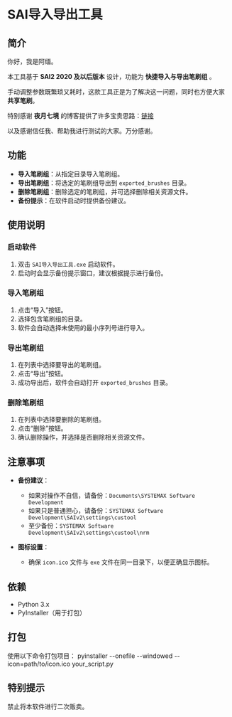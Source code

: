 # SAI导入导出工具

## 简介

你好，我是阿缅。

本工具基于 **SAI2 2020 及以后版本** 设计，功能为 **快捷导入与导出笔刷组** 。  

手动调整参数既繁琐又耗时，这款工具正是为了解决这一问题，同时也方便大家 **共享笔刷**。  

特别感谢 **夜月七境** 的博客提供了许多宝贵思路：[链接](https://piv.ink/import-sai-settings/)  

以及感谢信任我、帮助我进行测试的大家。万分感谢。

## 功能

- **导入笔刷组**：从指定目录导入笔刷组。
- **导出笔刷组**：将选定的笔刷组导出到 `exported_brushes` 目录。
- **删除笔刷组**：删除选定的笔刷组，并可选择删除相关资源文件。
- **备份提示**：在软件启动时提供备份建议。

## 使用说明

### 启动软件

1. 双击 `SAI导入导出工具.exe` 启动软件。
2. 启动时会显示备份提示窗口，建议根据提示进行备份。

### 导入笔刷组

1. 点击“导入”按钮。
2. 选择包含笔刷组的目录。
3. 软件会自动选择未使用的最小序列号进行导入。

### 导出笔刷组

1. 在列表中选择要导出的笔刷组。
2. 点击“导出”按钮。
3. 成功导出后，软件会自动打开 `exported_brushes` 目录。

### 删除笔刷组

1. 在列表中选择要删除的笔刷组。
2. 点击“删除”按钮。
3. 确认删除操作，并选择是否删除相关资源文件。

## 注意事项

- **备份建议**：
  - 如果对操作不自信，请备份：`Documents\SYSTEMAX Software Development`
  - 如果只是普通担心，请备份：`SYSTEMAX Software Development\SAIv2\settings\custool`
  - 至少备份：`SYSTEMAX Software Development\SAIv2\settings\custool\nrm`

- **图标设置**：
  - 确保 `icon.ico` 文件与 `exe` 文件在同一目录下，以便正确显示图标。

## 依赖

- Python 3.x
- PyInstaller（用于打包）

## 打包

使用以下命令打包项目：
pyinstaller --onefile --windowed --icon=path/to/icon.ico your_script.py




## 特别提示

禁止将本软件进行二次贩卖。

